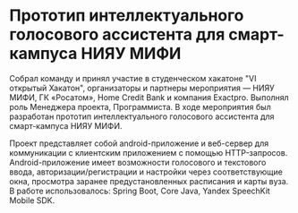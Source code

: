 # Прототип интеллектуального голосового ассистента для смарт-кампуса НИЯУ МИФИ

Собрал команду и принял участие в студенческом хакатоне "VI открытый Хакатон", организаторы и партнеры мероприятия — НИЯУ МИФИ, ГК «Росатом», Home Credit Bank и компания Eхactpro.
Выполнял роль Менеджера проекта, Программиста.
В ходе мероприятия был разработан прототип интеллектуального голосового ассистента для смарт-кампуса НИЯУ МИФИ.

Проект представляет собой android-приложение и веб-сервер для коммуникации с клиентским приложением с помощью HTTP-запросов. Android-приложение имеет возможности голосового и текстового ввода, авторизации/регистрации и настройки через соответствующие окна, просмотра заранее предустановленных расписания и карты вуза.
В работе использовалось: Spring Boot, Core Java, Yandex SpeechKit Mobile SDK.
